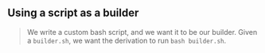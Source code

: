 ## Using a script as a builder

> We write a custom bash script, and we want it to be our builder. Given a `builder.sh`, we want the derivation to run `bash builder.sh`.